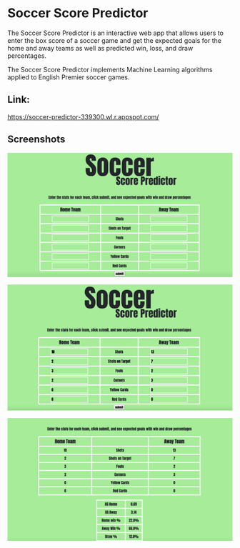 # Soccer Score Predictor

The Soccer Score Predictor is an interactive web app that allows users to enter the box score of a soccer game and get the expected goals for the home and away teams as well as predicted win, loss, and draw percentages.

The Soccer Score Predictor implements Machine Learning algorithms applied to English Premier soccer games.

## Link:
https://soccer-predictor-339300.wl.r.appspot.com/


## Screenshots

![](images/home_page_blank.png)

![](images/home_page_populated.png)

![](images/landing_page.png)
